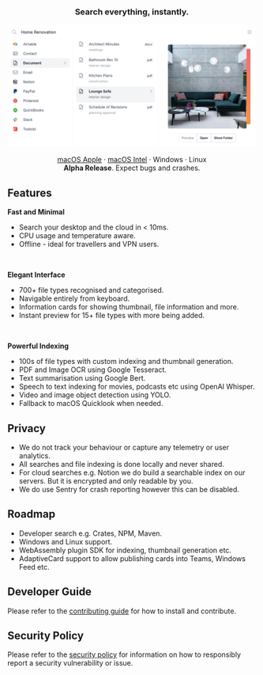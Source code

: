 <h3 align="center">
Search everything, instantly.
</h3>

<p align="center">
  <img width="600" src="docs/assets/screenshot.png" alt="Screenshot">
</p>

<p align="center">
  <a href="https://github.com/harana/search/releases/download/untagged-806f7b25229d606ff129/harana-darwin-aarch64.dmg">macOS Apple</a> ·
  <a href="https://github.com/harana/search/releases/download/untagged-806f7b25229d606ff129/harana-darwin-x86_64.dmg">macOS Intel</a> ·
  Windows ·
  Linux
  <br />
  <b>Alpha Release</b>. Expect bugs and crashes.
</p>


## Features

<b>Fast and Minimal</b>
* Search your desktop and the cloud in < 10ms.
* CPU usage and temperature aware.
* Offline - ideal for travellers and VPN users.

<br />

<b>Elegant Interface</b>
* 700+ file types recognised and categorised.
* Navigable entirely from keyboard.
* Information cards for showing thumbnail, file information and more.
* Instant preview for 15+ file types with more being added.


<br />

<b>Powerful Indexing</b>
* 100s of file types with custom indexing and thumbnail generation.
* PDF and Image OCR using Google Tesseract. 
* Text summarisation using Google Bert.
* Speech to text indexing for movies, podcasts etc using OpenAI Whisper.
* Video and image object detection using YOLO.
* Fallback to macOS Quicklook when needed. 

## Privacy

* We do not track your behaviour or capture any telemetry or user analytics.
* All searches and file indexing is done locally and never shared.
* For cloud searches e.g. Notion we do build a searchable index on our servers. But it is encrypted and only readable by you. 
* We do use Sentry for crash reporting however this can be disabled.

## Roadmap

* Developer search e.g. Crates, NPM, Maven. 
* Windows and Linux support.
* WebAssembly plugin SDK for indexing, thumbnail generation etc.
* AdaptiveCard support to allow publishing cards into Teams, Windows Feed etc.

## Developer Guide

Please refer to the [contributing guide](CONTRIBUTING.md) for how to install and contribute.

## Security Policy

Please refer to the [security policy](SECURITY.md) for information on how to responsibly report a security vulnerability or issue.

